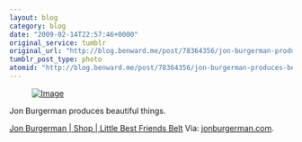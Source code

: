 ```yaml
---
layout: blog
category: blog
date: "2009-02-14T22:57:46+0000"
original_service: tumblr
original_url: "http://blog.benward.me/post/78364356/jon-burgerman-produces-beautiful-things-jon"
tumblr_post_type: photo
atomid: "http://blog.benward.me/post/78364356/jon-burgerman-produces-beautiful-things-jon"
---
```

<figure class="photo">
  <a href="http://www.jonburgerman.com/Shop/comments/little_best_friends_belt/"><img src="http://benward.me/res/tumblr/media/78364356/0.jpg" alt="Image"></a>
</figure>

Jon Burgerman produces beautiful things.

<a href="http://www.jonburgerman.com/Shop/comments/little_best_friends_belt/">Jon Burgerman | Shop | Little Best Friends Belt</a>
Via: [jonburgerman.com](http://www.jonburgerman.com/Shop/comments/little_best_friends_belt/).